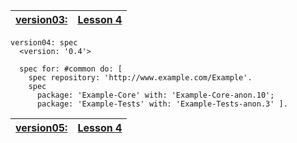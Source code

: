 |[version03:](Version03.md)|[Lesson 4](Lesson04.md)|
|:-------------------------|:----------------------|

```
version04: spec 
  <version: '0.4'>
	
  spec for: #common do: [
    spec repository: 'http://www.example.com/Example'.
    spec 
      package: 'Example-Core' with: 'Example-Core-anon.10';
      package: 'Example-Tests' with: 'Example-Tests-anon.3' ].
```
|[version05:](Version05.md)|[Lesson 4](Lesson04.md)|
|:-------------------------|:----------------------|